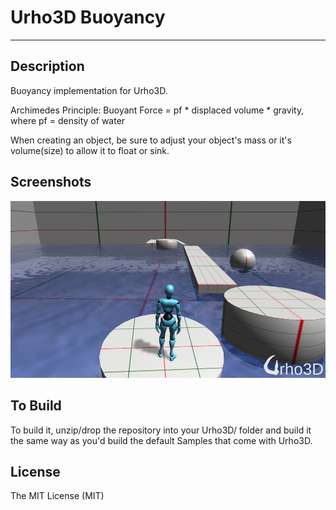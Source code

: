 # Urho3D Buoyancy
-----------------------------------------------------------------------------------

Description
-----------------------------------------------------------------------------------
Buoyancy implementation for Urho3D. 

Archimedes Principle:
Buoyant Force = pf * displaced volume * gravity, where pf = density of water

When creating an object, be sure to adjust your object's mass or it's volume(size) to allow it to float or sink.


Screenshots
-----------------------------------------------------------------------------------
![alt tag](https://github.com/Lumak/Urho3D-Buoyancy/blob/master/screenshot/buoyancy.jpg)


To Build
-----------------------------------------------------------------------------------
To build it, unzip/drop the repository into your Urho3D/ folder and build it the same way as you'd build the default Samples that come with Urho3D.


License
-----------------------------------------------------------------------------------
The MIT License (MIT)







